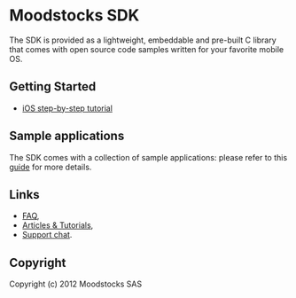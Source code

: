 # Moodstocks SDK

The SDK is provided as a lightweight, embeddable and pre-built C library that comes with open source code samples written for your favorite mobile OS.

## Getting Started

*   [iOS step-by-step tutorial](https://github.com/Moodstocks/moodstocks-sdk/wiki/Getting-Started#wiki-ios-tutorial)

## Sample applications

The SDK comes with a collection of sample applications: please refer to this [guide](https://github.com/Moodstocks/moodstocks-sdk/wiki/Sample-applications) for more details.

## Links

*   [FAQ](https://github.com/Moodstocks/moodstocks-sdk/wiki/faq),
*   [Articles & Tutorials](https://github.com/Moodstocks/moodstocks-sdk/wiki/articles),
*   [Support chat](http://moodstocks.campfirenow.com/2416e).

## Copyright

Copyright (c) 2012 Moodstocks SAS
